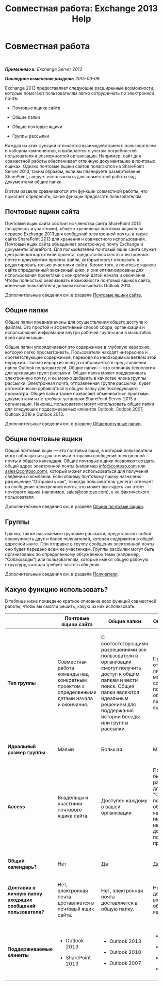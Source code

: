 ﻿---
title: 'Совместная работа: Exchange 2013 Help'
TOCTitle: Совместная работа
ms:assetid: f45c1be1-2a66-4610-a28d-4adc6d212769
ms:mtpsurl: https://technet.microsoft.com/ru-ru/library/JJ218725(v=EXCHG.150)
ms:contentKeyID: 50489517
ms.date: 04/30/2018
mtps_version: v=EXCHG.150
ms.translationtype: HT
---

# Совместная работа

 

_**Применимо к:** Exchange Server 2013_

_**Последнее изменение раздела:** 2015-03-09_

Exchange 2013 предоставляет следующие расширенные возможности, которые помогают пользователям легко сотрудничать по электронной почте:

  - Почтовые ящики сайта

  - Общие папки

  - Общие почтовые ящики

  - Группы рассылки

Каждая из этих функций отличается взаимодействием с пользователем и набором компонентов, и выбирается с учетом потребностей пользователя и возможностей организации. Например, сайт для совместной работы обеспечивает отличную документацию в почтовых ящиках. Однако почтовые ящики сайтов полагаются на SharePoint Server 2013, таким образом, если вы планируете развертывание SharePoint, следует использовать для совместной работы над документами общие папки.

В этом разделе сравниваются эти функции совместной работы, что помогает определить, какие функции предлагать пользователям.

## Почтовые ящики сайта

Почтовый ящик сайта состоит из членства сайта SharePoint 2013 (владельцы и участники), общего хранилища почтовых ящиков на сервере Exchange 2013 для сообщений электронной почты, а также сайта SharePoint 2013 для хранения и совместного использования. Почтовый ящик сайта объединяет электронную почту Exchange и документы SharePoint. Для пользователей почтовый ящик сайта служит центральной картотекой проекта, предоставляя место электронной почте и документам проекта файла, которые могут открывать и редактировать только участники сайта. Кроме того, у почтовых ящиков сайта определенный жизненный цикл, и они оптимизированы для использования проектами с конкретной датой начала и окончания. Чтобы полностью реализовать возможности почтовых ящиков сайта, конечные пользователи должны использовать Outlook 2013.

Дополнительные сведения см. в разделе [Почтовые ящики сайта](site-mailboxes-exchange-2013-help.md).

## Общие папки

Общие папки предназначены для осуществления общего доступа к файлам. Это простой и эффективный способ сбора, организации и использования информации внутри рабочей группы или в масштабах всей организации.

Общие папки упорядочивают это содержимое в глубокую иерархию, которую легко просматривать. Пользователи находят интересное и соответствующее содержимое, переходя по необходимым ветвям этой иерархии. Полная иерархия всегда отображается в представлении папок Outlook пользователей. Общие папки — это отличная технология для архивации групп рассылки. Общая папка может поддерживать электронную почту, и ее можно добавить в качестве члена группы рассылки. Электронная почта, отправленная группе рассылки, будет автоматически добавляться в общую папку для последующего просмотра. Общие папки также позволяют обмениваться простыми документами и не требуют установки SharePoint Server 2013 в организации. Наконец, пользователи могут использовать общие папки для следующих поддерживаемых клиентов Outlook: Outlook 2007, Outlook 2010 и Outlook 2013.

Дополнительные сведения см. в разделе [Общедоступные папки](public-folders-exchange-2013-help.md).

## Общие почтовые ящики

Общий почтовый ящик — это почтовый ящик, в который пользователи могут обращаться для чтения и отправки сообщений электронной почты и общего календаря. Общие почтовые ящики позволяют создать общий адрес электронной почты (например info@contoso.com или sales@contoso.com), который может использоваться для получения сведений о компании. Если общему почтовому ящику назначено разрешение "Отправить как", то когда пользователь-делегат отвечает на сообщение электронной почты, это может выглядеть как ответ почтового ящика (например, sales@contoso.com), а не фактического пользователя.

Дополнительные сведения см. в разделе [Общие почтовые ящики](shared-mailboxes-exchange-2013-help.md).

## Группы

Группы, также называемые группами рассылки, представляют собой совокупность двух и более получателей, которая содержится в общей адресной книге. При отправке в группу сообщения электронной почты оно будет передано всем ее участникам. Группы рассылки могут быть организованы по определенному обсуждению темы (например, "Собаководы") или пользователям, которые имеют общую рабочую структуру, которая требует частого общения.

Дополнительные сведения см. в разделе [Получатели](recipients-exchange-2013-help.md).

## Какую функцию использовать?

В таблице ниже приведено краткое описание всех функций совместной работы, чтобы вы смогли решить, какую из них использовать.


<table>
<colgroup>
<col style="width: 20%" />
<col style="width: 20%" />
<col style="width: 20%" />
<col style="width: 20%" />
<col style="width: 20%" />
</colgroup>
<thead>
<tr class="header">
<th></th>
<th>Почтовые ящики сайта</th>
<th>Общие папки</th>
<th>Общие почтовые ящики</th>
<th>Группы</th>
</tr>
</thead>
<tbody>
<tr class="odd">
<td><p><strong>Тип группы</strong></p></td>
<td><p>Совместная работа команды над конкретным проектом с определенными датами начала и окончания.</p></td>
<td><p>С соответствующими разрешениями все пользователи в организации смогут получить доступ к общим папкам и вести поиск. Общие папки являются идеальным решением для поддержания истории беседы или группы рассылки.</p></td>
<td><p>Представление работы от имени виртуальной личности, которая может отвечать на сообщения электронной почты как личность общего почтового ящика. Пример. support@tailspintoys.com</p></td>
<td><p>Потребность отправлять электронную почту группе получателей с общими интересами или характеристиками.</p></td>
</tr>
<tr class="even">
<td><p><strong>Идеальный размер группы</strong></p></td>
<td><p>Малый</p></td>
<td><p>Большая</p></td>
<td><p>Малый</p></td>
<td><p>Большая</p></td>
</tr>
<tr class="odd">
<td><p><strong>Access</strong></p></td>
<td><p>Владельцы и участники почтового ящика сайта.</p></td>
<td><p>Доступен каждому в вашей организации.</p></td>
<td><p>Пользователям могут быть предоставлены разрешения &quot;Полный доступ&quot; и/или &quot;Отправить как&quot;. Чтобы получить доступ к общему почтовому ящику, пользователи, имеющие разрешения на полный доступ, должны добавить общий почтовый ящик в свой профиль Outlook.</p></td>
<td><p>Для групп рассылки члены должны быть добавлены вручную. Для динамических групп рассылки члены добавляются на основе условий фильтрации.</p></td>
</tr>
<tr class="even">
<td><p><strong>Общий календарь?</strong></p></td>
<td><p>Нет</p></td>
<td><p>Да</p></td>
<td><p>Да</p></td>
<td><p>Нет</p></td>
</tr>
<tr class="odd">
<td><p><strong>Доставка в личную папку входящих сообщений пользователя?</strong></p></td>
<td><p>Нет, электронная почта доставляется в почтовый ящик сайта.</p></td>
<td><p>Нет, электронная почта доставляется в общую папку.</p></td>
<td><p>Нет, электронная почта доставляется в папку входящих сообщений общего почтового ящика.</p></td>
<td><p>Да. Да, электронная почта доставляется в папку входящих сообщений члена группы рассылки.</p></td>
</tr>
<tr class="even">
<td><p><strong>Поддерживаемые клиенты</strong></p></td>
<td><ul>
<li><p>Outlook 2013</p></li>
<li><p>SharePoint 2013</p></li>
</ul></td>
<td><ul>
<li><p>Outlook 2013</p></li>
<li><p>Outlook 2010</p></li>
<li><p>Outlook 2007</p></li>
</ul></td>
<td><ul>
<li><p>Outlook 2013</p></li>
<li><p>Outlook Web App</p></li>
<li><p>Outlook 2010</p></li>
<li><p>Outlook 2007</p></li>
</ul></td>
<td><ul>
<li><p>Outlook 2013</p></li>
<li><p>Outlook Web App</p></li>
<li><p>Outlook 2010</p></li>
<li><p>Outlook 2007</p></li>
</ul></td>
</tr>
</tbody>
</table>

